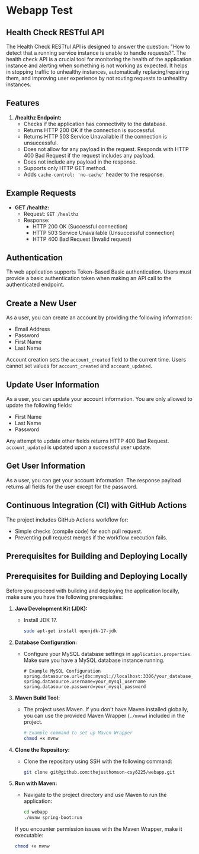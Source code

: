 # Webapp Test

## Health Check RESTful API

The Health Check RESTful API is designed to answer the question: "How to detect that a running service instance is unable to handle requests?". The health check API is a crucial tool for monitoring the health of the application instance and alerting when something is not working as expected. It helps in stopping traffic to unhealthy instances, automatically replacing/repairing them, and improving user experience by not routing requests to unhealthy instances.

## Features

1. **/healthz Endpoint:**
    - Checks if the application has connectivity to the database.
    - Returns HTTP 200 OK if the connection is successful.
    - Returns HTTP 503 Service Unavailable if the connection is unsuccessful.
    - Does not allow for any payload in the request. Responds with HTTP 400 Bad Request if the request includes any payload.
    - Does not include any payload in the response.
    - Supports only HTTP GET method.
    - Adds `cache-control: 'no-cache'` header to the response.

## Example Requests

- **GET /healthz:**
    - Request: `GET /healthz`
    - Response:
        - HTTP 200 OK (Successful connection)
        - HTTP 503 Service Unavailable (Unsuccessful connection)
        - HTTP 400 Bad Request (Invalid request)

## Authentication

Th web application supports Token-Based Basic authentication. Users must provide a basic authentication token when making an API call to the authenticated endpoint.

## Create a New User

As a user, you can create an account by providing the following information:
- Email Address
- Password
- First Name
- Last Name

Account creation sets the `account_created` field to the current time. Users cannot set values for `account_created` and `account_updated`.

## Update User Information

As a user, you can update your account information. You are only allowed to update the following fields:
- First Name
- Last Name
- Password

Any attempt to update other fields returns HTTP 400 Bad Request. `account_updated` is updated upon a successful user update.

## Get User Information

As a user, you can get your account information. The response payload returns all fields for the user except for the password.

## Continuous Integration (CI) with GitHub Actions

The project includes GitHub Actions workflow for:
- Simple checks (compile code) for each pull request.
- Preventing pull request merges if the workflow execution fails.

## Prerequisites for Building and Deploying Locally

## Prerequisites for Building and Deploying Locally

Before you proceed with building and deploying the application locally, make sure you have the following prerequisites:

1. **Java Development Kit (JDK):**
    - Install JDK 17.

      ```bash
      sudo apt-get install openjdk-17-jdk
      ```

2. **Database Configuration:**
    - Configure your MySQL database settings in `application.properties`. Make sure you have a MySQL database instance running.

      ```properties
      # Example MySQL Configuration
      spring.datasource.url=jdbc:mysql://localhost:3306/your_database_name
      spring.datasource.username=your_mysql_username
      spring.datasource.password=your_mysql_password
      ```

3. **Maven Build Tool:**
    - The project uses Maven. If you don't have Maven installed globally, you can use the provided Maven Wrapper (`./mvnw`) included in the project.

      ```bash
      # Example command to set up Maven Wrapper
      chmod +x mvnw
      ```

4. **Clone the Repository:**
    - Clone the repository using SSH with the following command:

      ```bash
      git clone git@github.com:thejusthomson-csy6225/webapp.git
      ```

5. **Run with Maven:**
    - Navigate to the project directory and use Maven to run the application:

      ```bash
      cd webapp
      ./mvnw spring-boot:run
      ```

   If you encounter permission issues with the Maven Wrapper, make it executable:

   ```bash
   chmod +x mvnw
